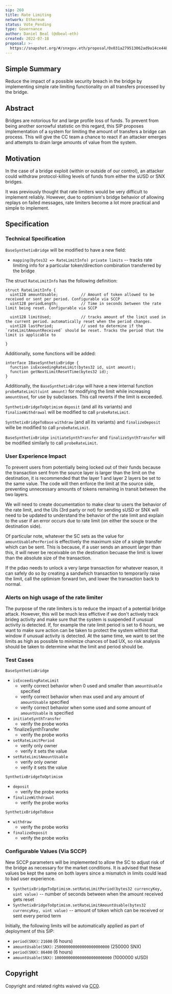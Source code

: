```yaml
---
sip: 260
title: Rate Limiting
network: Ethereum
status: Vote_Pending
type: Governance
author: Daniel Beal (@dbeal-eth)
created: 2022-07-18
proposal: >-
  https://snapshot.org/#/snxgov.eth/proposal/0x031a279513062ad9a14ce448caab778d4bba17fce27eeed96c3f8c35accd36ef
---
```

<!--You can leave these HTML comments in your merged SIP and delete the visible duplicate text guides, they will not appear and may be helpful to refer to if you edit it again. This is the suggested template for new SIPs. Note that an SIP number will be assigned by an editor. When opening a pull request to submit your SIP, please use an abbreviated title in the filename, `sip-draft_title_abbrev.md`. The title should be 44 characters or less.-->

## Simple Summary

<!--"If you can't explain it simply, you don't understand it well enough." Simply describe the outcome the proposed changes intends to achieve. This should be non-technical and accessible to a casual community member.-->

Reduce the impact of a possible security breach in the bridge by implementing simple rate limiting functionality on all transfers processed by the bridge.

## Abstract
<!--A short (~200 word) description of the proposed change, the abstract should clearly describe the proposed change. This is what *will* be done if the SIP is implemented, not *why* it should be done or *how* it will be done. If the SIP proposes deploying a new contract, write, "we propose to deploy a new contract that will do x".-->

Bridges are notorious for and large profile loss of funds. To prevent from being another sorrowful statistic on this regard, this SIP proposes implementation of
a system for limiting the amount of transfers a bridge can process. This will give the CC team a chance to react if an attacker emerges and attempts to
drain large amounts of value from the system.

## Motivation
<!--This is the problem statement. This is the *why* of the SIP. It should clearly explain *why* the current state of the protocol is inadequate.  It is critical that you explain *why* the change is needed, if the SIP proposes changing how something is calculated, you must address *why* the current calculation is innaccurate or wrong. This is not the place to describe how the SIP will address the issue!-->

In the case of a bridge exploit (within or outside of our control), an attacker could withdraw protocol-killing levels of funds from either the sUSD or SNX
bridges. 

It was previously thought that rate limiters would be very difficult to implement reliably. However, due to optimism's bridge behavior of allowing replays
on failed messages, rate limiters become a lot more practical and simple to implement.

## Specification

<!--The specification should describe the syntax and semantics of any new feature, there are five sections
1. Overview
2. Rationale
3. Technical Specification
4. Test Cases
5. Configurable Values
-->


### Technical Specification

<!--The technical specification should outline the public API of the changes proposed. That is, changes to any of the interfaces Synthetix currently exposes or the creations of new ones.-->

`BaseSynthetixBridge` will be modified to have a new field:

* `mapping(bytes32 => RateLimitInfo) private limits` -- tracks rate limiting info for a particular token/direction combination transferred by the bridge

The struct `RateLimitInfo` has the following definition:

```
struct RateLimitInfo {
  uint128 amountUsable;          // Amount of token allowed to be received or sent per period. Configurable via SCCP
  uint128 periodLength;          // Time in seconds between the rate limit being reset. Configurable via SCCP

  uint128 limitUsed;             // tracks amount of the limit used in the current period. automatically reset when the period changes.
  uint128 lastPeriod;            // used to determine if the `rateLimitAmountReceived` should be reset. Tracks the period that the limit is applicable to
  
}
```

Additionally, some functions will be added:

```
interface IBaseSynthetixBridge {
  function isExceedingRateLimit(bytes32 id, uint amount);
  function getNextLimitResetTime(bytes32 id);
}
```

Additionally, the `BaseSynthetixBridge` will have a new internal function `probeRateLimit(uint amount)` for modifying the limit while increasing `amountUsed`, for use by subclasses. This call
reverts if the limit is exceeded.


`SynthetixBridgeToOptimism` `deposit` (and all its variants) and `finalizeWithdrawal` will be modified to call `probeRateLimit`.

`SynthetixBridgeToBase` `withdraw` (and all its variants) and `finalizeDeposit` wille be modified to call `probeRateLimit`.

`BaseSynthetixBridge` `initiateSynthTransfer` and `finalizeSynthTransfer` will be modified similarly to call `probeRateLimit`.


### User Experience Impact

To prevent users from potentially being locked out of their funds because the transaction sent from the source layer is larger than the limit on the destination,
it is recommended that the layer 1 and layer 2 layers be set to the same value. The code will then enforce the limit at the source side, preventing unnecessary amounts of
tokens remaining in transit between the two layers.

We will need to create documentation to make clear to users the behavior of the rate limit, and the UIs (3rd party or not) for sending sUSD or SNX will need to be 
updated to understand the behavior of the rate limit and explain to the user if an error occurs due to rate limit (on either the souce or the destination side).

Of particular note, whatever the SC sets as the value for `amountUsablePerPeriod` is effectively the maximum size of a single transfer which can be sent. This is because,
if a user sends an amount larger than this, it will never be receivable on the destination becuase the limit is lower than the absolute size of the transaction.

If the pdao needs to unlock a very large transaction for whatever reason, it can safely do so by creating a sandwhich transaction to temporarily raise the limit, call the optimism
forward txn, and lower the transaction back to normal.

### Alerts on high usage of the rate limiter

The purpose of the rate limiters is to reduce the impact of a potential bridge attack. However, this will be much less effictive if we don't actively track brideg
activity and make sure that the system is suspended if unusual activity is detected. If, for example the rate limit period is set to 6 hours, we want to make sure
action can be taken to protect the system withint that window if unusual activity is detected. At the same time, we want to set the limits as high as possible to minimize
chances of bad UX, so risk analysis should be taken to determine what the limit and period should be.

### Test Cases

`BaseSynthetixBridge`
* `isExceedingRateLimit`
  * verify correct behavior when 0 used and smaller than `amountUsable` specified
  * verify correct behavior when max used and any amount of `amountUsable` specified
  * verify correct behavior when some used and some amount of `amountUsable` is specified
* `initiateSynthTransfer`
  * verify the probe works
* `finalizeSynthTransfer
  * verify the probe works
* `setRateLimitPeriod`
  * verify only owner
  * verify it sets the value
* `setRateLimitAmountUsable`
  * verify only owner
  * verify it sets the value
  
`SynthetixBridgeToOptimism`
* `deposit`
  * verify the probe works
* `finalizeWithdrawal`
  * verify the probe works
  
`SynthetixBridgeToBase`
* `withdraw`
  * verify the probe works
* `finalizeDeposit`
  * verify the probe works

### Configurable Values (Via SCCP)

<!--Please list all values configurable via SCCP under this implementation.-->

New SCCP parameters will be implemented to allow the SC to adjust risk of the bridge as necessary for the market conditions. It is advised that these
values be kept the same on both layers since a mismatch in limits could lead to bad user experience.

* `SynthetixBridgeToOptimism.setRateLimitPeriod(bytes32 currencyKey, uint value)` -- number of seconds between when the amount received gets reset
* `SynthetixBridgeToOptimism.setRateLimitAmountUsable(bytes32 currencyKey, uint value)` -- amount of token which can be received or sent every period term

Initially, the following limits will be automatically applied as part of deployment of this SIP:

* `period(SNX)`: `21600` (6 hours)
* `amountUsable(SNX)`: `250000000000000000000000` (250000 SNX)
* `period(SNX)`: `86400` (6 hours)
* `amountUsable(SNX)`: `1000000000000000000000000` (1000000 sUSD)

## Copyright

Copyright and related rights waived via [CC0](https://creativecommons.org/publicdomain/zero/1.0/).
